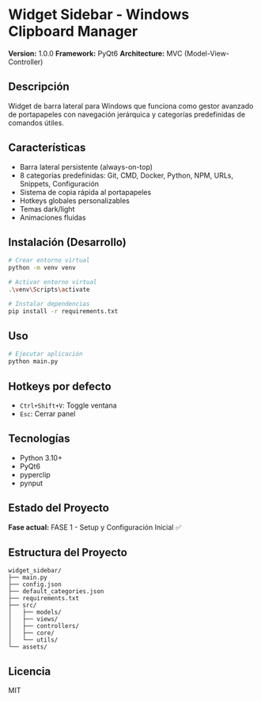 # Widget Sidebar - Windows Clipboard Manager

**Version:** 1.0.0
**Framework:** PyQt6
**Architecture:** MVC (Model-View-Controller)

## Descripción

Widget de barra lateral para Windows que funciona como gestor avanzado de portapapeles con navegación jerárquica y categorías predefinidas de comandos útiles.

## Características

- Barra lateral persistente (always-on-top)
- 8 categorías predefinidas: Git, CMD, Docker, Python, NPM, URLs, Snippets, Configuración
- Sistema de copia rápida al portapapeles
- Hotkeys globales personalizables
- Temas dark/light
- Animaciones fluidas

## Instalación (Desarrollo)

```bash
# Crear entorno virtual
python -m venv venv

# Activar entorno virtual
.\venv\Scripts\activate

# Instalar dependencias
pip install -r requirements.txt
```

## Uso

```bash
# Ejecutar aplicación
python main.py
```

## Hotkeys por defecto

- `Ctrl+Shift+V`: Toggle ventana
- `Esc`: Cerrar panel

## Tecnologías

- Python 3.10+
- PyQt6
- pyperclip
- pynput

## Estado del Proyecto

**Fase actual:** FASE 1 - Setup y Configuración Inicial ✅

## Estructura del Proyecto

```
widget_sidebar/
├── main.py
├── config.json
├── default_categories.json
├── requirements.txt
├── src/
│   ├── models/
│   ├── views/
│   ├── controllers/
│   ├── core/
│   └── utils/
└── assets/
```

## Licencia

MIT
